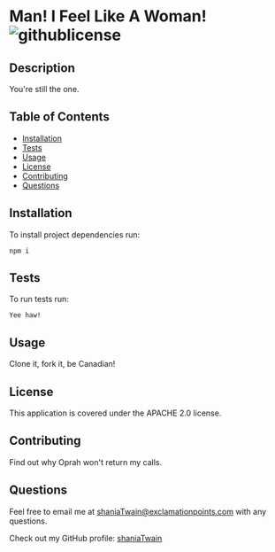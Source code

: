 
# Man! I Feel Like A Woman! ![githublicense](https://img.shields.io/badge/license-APACHE%202.0-blue.svg)

## Description

You're still the one.

## Table of Contents

* [Installation](#Installation)
* [Tests](#Tests)
* [Usage](#Usage)
* [License](#License)
* [Contributing](#Contributing)
* [Questions](#Questions)

## Installation

To install project dependencies run: 

```
npm i
```

## Tests

To run tests run: 

```
Yee haw!
```

## Usage

Clone it, fork it, be Canadian!

## License

This application is covered under the APACHE 2.0 license.

## Contributing

Find out why Oprah won't return my calls.

## Questions
Feel free to email me at shaniaTwain@exclamationpoints.com with any questions.

Check out my GitHub profile: [shaniaTwain](https://www.github.com/shaniaTwain)
